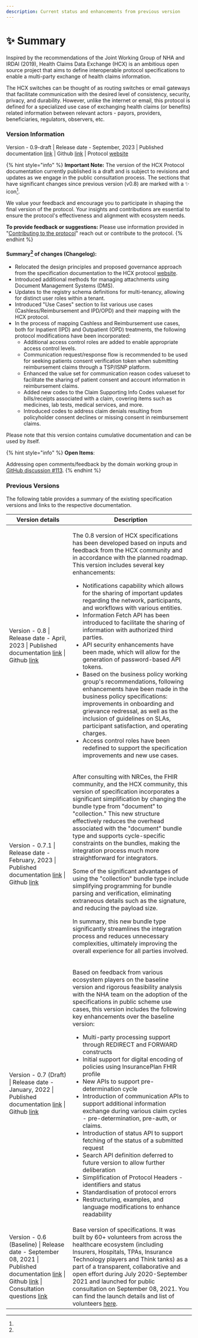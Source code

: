 ```yaml
---
description: Current status and enhancements from previous version
---
```


# ✨ Summary

Inspired by the recommendations of the Joint Working Group of NHA and IRDAI (2019), Health Claims Data Exchange (HCX) is an ambitious open source project that aims to define interoperable protocol specifications to enable a multi-party exchange of health claims information.

The HCX switches can be thought of as routing switches or email gateways that facilitate communication with the desired level of consistency, security, privacy, and durability. However, unlike the internet or email, this protocol is defined for a specialized use case of exchanging health claims (or benefits) related information between relevant actors - payors, providers, beneficiaries, regulators, observers, etc.

### Version Information

Version - 0.9-draft | Release date - September, 2023 | Published documentation [link](https://docs.hcxprotocol.io/v/v0.9/) | Github [link](https://github.com/hcx-project/hcx-specs/tree/v0.9) | Protocol [website](https://hcxprotocol.io)

{% hint style="info" %}
**Important Note:** The version of the HCX Protocol documentation currently published is a draft and is subject to revisions and updates as we engage in the public consultation process. The sections that have significant changes since previous version (v0.8) are marked with a ✨ icon[^1].&#x20;

We value your feedback and encourage you to participate in shaping the final version of the protocol. Your insights and contributions are essential to ensure the protocol's effectiveness and alignment with ecosystem needs.&#x20;

**To provide feedback or suggestions:** Please use information provided in "[Contributing to the protocol](how-to-submit-responses.md)" reach out or contribute to the protocol.&#x20;
{% endhint %}

#### Summary[^2] of changes (Changelog):

* Relocated the design principles and proposed governance approach from the specification documentation to the HCX protocol [website](https://hcxprotocol.io/governance/).
* Introduced additional methods for managing attachments using Document Management Systems (DMS).
* Updates to the registry schema definitions for multi-tenancy, allowing for distinct user roles within a tenant.
* Introduced "Use Cases" section to list various use cases (Cashless/Reimbursement and IPD/OPD) and their mapping with the HCX protocol.
* In the process of mapping Cashless and Reimbursement use cases, both for Inpatient (IPD) and Outpatient (OPD) treatments, the following protocol modifications have been incorporated:
  * Additional access control roles are added to enable appropriate access control levels.
  * Communication request/response flow is recommended to be used for seeking patients consent verification token when submitting reimbursement claims through a TSP/ISNP platform.
  * Enhanced the value set for communication reason codes valueset to facilitate the sharing of patient consent and account information in reimbursement claims.
  * Added new codes to the Claim Supporting Info Codes valueset for bills/receipts associated with a claim, covering items such as medicines, lab tests, medical services, and more.
  * Introduced codes to address claim denials resulting from policyholder consent declines or missing consent in reimbursement claims.

Please note that this version contains cumulative documentation and can be used by itself.

{% hint style="info" %}
**Open Items**:&#x20;

Addressing open comments/feedback by the domain working group in [GitHub discussion #113](https://github.com/hcx-project/hcx-specs/discussions/113).
{% endhint %}

### Previous Versions

The following table provides a summary of the existing specification versions and links to the respective documentation.

| Version details                                                                                                                                                                                                                                                                                                                             | Description                                                                                                                                                                                                                                                                                                                                                                                                                                                                                                                                                                                                                                                                                                                                                                                                                                                                                                                                                                                                                                                                  |
| ------------------------------------------------------------------------------------------------------------------------------------------------------------------------------------------------------------------------------------------------------------------------------------------------------------------------------------------- | ---------------------------------------------------------------------------------------------------------------------------------------------------------------------------------------------------------------------------------------------------------------------------------------------------------------------------------------------------------------------------------------------------------------------------------------------------------------------------------------------------------------------------------------------------------------------------------------------------------------------------------------------------------------------------------------------------------------------------------------------------------------------------------------------------------------------------------------------------------------------------------------------------------------------------------------------------------------------------------------------------------------------------------------------------------------------------- |
| Version - 0.8 \| Release date - April, 2023 \| Published documentation [link](https://docs.hcxprotocol.io/v/v0.8-draft/) \| Github [link](https://github.com/hcx-project/hcx-specs/tree/v0.8)                                                                                                                                               | <p></p><p></p><p>The 0.8 version of HCX specifications has been developed based on inputs and feedback from the HCX community and in accordance with the planned roadmap. This version includes several key enhancements:</p><ul><li>Notifications capability which allows for the sharing of important updates regarding the network, participants, and workflows with various entities.</li><li>Information Fetch API has been introduced to facilitate the sharing of information with authorized third parties.</li><li>API security enhancements have been made, which will allow for the generation of password-based API tokens.</li><li>Based on the business policy working group's recommendations, following enhancements have been made in the business policy specifications: improvements in onboarding and grievance redressal, as well as the inclusion of guidelines on SLAs, participant satisfaction, and operating charges.</li><li>Access control roles have been redefined to support the specification improvements and new use cases.</li></ul>      |
| Version - 0.7.1 \| Release date - February, 2023 \| Published documentation [link](https://docs.hcxprotocol.io/v/v0.7.1/) \| Github [link](https://github.com/hcx-project/hcx-specs/tree/v0.7.1)                                                                                                                                            | <p>After consulting with NRCes, the FHIR community, and the HCX community, this version of specification incorporates a significant simplification by changing the bundle type from "document" to "collection." This new structure effectively reduces the overhead associated with the "document" bundle type and supports cycle-specific constraints on the bundles, making the integration process much more straightforward for integrators.</p><p></p><p>Some of the significant advantages of using the "collection" bundle type include simplifying programming for bundle parsing and verification, eliminating extraneous details such as the signature, and reducing the payload size.</p><p></p><p>In summary, this new bundle type significantly streamlines the integration process and reduces unnecessary complexities, ultimately improving the overall experience for all parties involved.</p>                                                                                                                                                             |
| Version - 0.7 (Draft) \| Release date - January, 2022 \| Published documentation [link](https://docs.hcxprotocol.io/v/v0.7-draft/) \| Github [link](https://github.com/Swasth-Digital-Health-Foundation/hcx-specs/tree/v0.7)                                                                                                                | <p>Based on feedback from various ecosystem players on the baseline version and rigorous feasibility analysis with the NHA team on the adoption of the specifications in public scheme use cases, this version includes the following key enhancements over the baseline version:</p><ul><li>Multi-party processing support through REDIRECT and FORWARD constructs</li><li>Initial support for digital encoding of policies using InsurancePlan FHIR profile</li><li>New APIs to support pre-determination cycle</li><li>Introduction of communication APIs to support additional information exchange during various claim cycles - pre-determination, pre-auth, or claims.</li><li>Introduction of status API to support fetching of the status of a submitted request</li><li>Search API definition deferred to future version to allow further deliberation</li><li>Simplification of Protocol Headers - identifiers and status</li><li>Standardisation of protocol errors</li><li>Restructuring, examples, and language modifications to enhance readability</li></ul> |
| Version - 0.6 (Baseline) \| Release date - September 08, 2021 \| Published documentation [link](https://docs.swasth.app/hcx-specifications/) \| Github [link](https://github.com/Swasth-Digital-Health-Foundation/hcx-specs) \| Consultation questions [link](https://docs.hcxprotocol.io/v/v0.6/how-to-submit-responses#list-of-questions) | Base version of specifications. It was built by 60+ volunteers from across the healthcare ecosystem (including Insurers, Hospitals, TPAs, Insurance Technology players and Think tanks) as a part of a transparent, collaborative and open effort during July 2020-September 2021 and launched for public consultation on September 08, 2021. You can find the launch details and list of volunteers [here](https://hcx.swasth.app).                                                                                                                                                                                                                                                                                                                                                                                                                                                                                                                                                                                                                                         |

[^1]: 

[^2]: 
